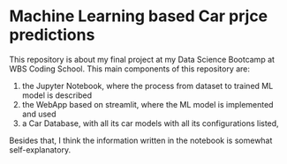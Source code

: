 # Machine Learning based Car prjce predictions

This repository is about my final project at my Data Science Bootcamp at WBS Coding School. This main components of this repository are:

1. the Jupyter Notebook, where the process from dataset to trained ML model is described
2. the WebApp based on streamlit, where the ML model is implemented and used 
3. a Car Database, with all its car models with all its configurations listed, 


Besides that, I think the information written in the notebook is somewhat self-explanatory.
